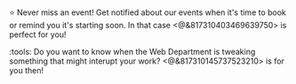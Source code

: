 :star: Never miss an event! Get notified about our events when it's time to book or remind you it's starting soon. In that case <@&817310403469639750> is perfect for you!

:tools: Do you want to know when the Web Department is tweaking something that might interupt your work? <@&817310145737523210> is for you then!